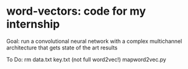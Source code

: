# word-vectors: code for my internship

Goal: run a convolutional neural network with a complex multichannel architecture that gets state of the art results

To Do:
  rm data.txt key.txt (not full word2vec!) mapword2vec.py
